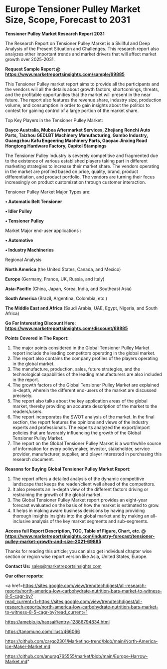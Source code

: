 # Europe Tensioner Pulley Market Size, Scope, Forecast to 2031

<strong>Tensioner Pulley Market Research Report 2031</strong>

The Research Report on Tensioner Pulley Market is a Skillful and Deep Analysis of the Present Situation and Challenges. This research report also analyzes other important trends and market drivers that will affect market growth over 2025-2031.

<strong>Request Sample Report @ <a href=https://www.marketreportsinsights.com/sample/69885>https://www.marketreportsinsights.com/sample/69885</a></strong>

This Tensioner Pulley market report aims to provide all the participants and the vendors will all the details about growth factors, shortcomings, threats, and the profitable opportunities that the market will present in the near future. The report also features the revenue share, industry size, production volume, and consumption in order to gain insights about the politics to contest for gaining control of a large portion of the market share.

Top Key Players in the Tensioner Pulley Market:

<strong>Dayco Australia, Mubea Aftermarket Services, Zhejiang Renchi Auto Parts, Taizhou GEDLBT Machinery Manufacturing, Gambo Industry, Guangzhou Kafu Engeering Machinery Parts, Gaoyao Jinxing Road Hongtong Hardware Factory, Capitol Stampings</strong>

The Tensioner Pulley Industry is severely competitive and fragmented due to the existence of various established players taking part in different marketing strategies to increase their market share. The vendors operating in the market are profiled based on price, quality, brand, product differentiation, and product portfolio. The vendors are turning their focus increasingly on product customization through customer interaction.

Tensioner Pulley Market Major Types are:

<strong>• Automatic Belt Tensioner

• Idler Pulley

• Tensioner Pulley</strong>

Market Major end-user applications :

<strong>• Automotive

• Industry Machineries</strong>

Regional Analysis

</u><strong><b>North America</b></strong> (the United States, Canada, and Mexico)

<strong><b>Europe </b></strong>(Germany, France, UK, Russia, and Italy)

<strong><b>Asia-Pacific</b></strong> (China, Japan, Korea, India, and Southeast Asia)

<strong><b>South America</b></strong> (Brazil, Argentina, Colombia, etc.)

<strong><b>The Middle East and Africa</b></strong> (Saudi Arabia, UAE, Egypt, Nigeria, and South Africa)

<strong>Go For Interesting Discount Here: <a href=https://www.marketreportsinsights.com/discount/69885>https://www.marketreportsinsights.com/discount/69885</a></strong>

<strong>Points Covered in The Report:</strong>
<ol>
  <li>The major points considered in the Global Tensioner Pulley Market report include the leading competitors operating in the global market.</li>
  <li>The report also contains the company profiles of the players operating in the global market.</li>
  <li>The manufacture, production, sales, future strategies, and the technological capabilities of the leading manufacturers are also included in the report.</li>
  <li>The growth factors of the Global Tensioner Pulley Market are explained in-depth, wherein the different end-users of the market are discussed precisely.</li>
  <li>The report also talks about the key application areas of the global market, thereby providing an accurate description of the market to the readers/users.</li>
  <li>The report incorporates the SWOT analysis of the market. In the final section, the report features the opinions and views of the industry experts and professionals. The experts analyzed the export/import policies that are favorably influencing the growth of the Global Tensioner Pulley Market.</li>
  <li>The report on the Global Tensioner Pulley Market is a worthwhile source of information for every policymaker, investor, stakeholder, service provider, manufacturer, supplier, and player interested in purchasing this research document.</li>
</ol>
<strong>Reasons for Buying Global Tensioner Pulley Market Report:</strong>

<ol>
  <li>The report offers a detailed analysis of the dynamic competitive landscape that keeps the reader/client well ahead of the competitors.</li>
  <li>It also presents an in-depth view of the different factors driving or restraining the growth of the global market.</li>
  <li>The Global Tensioner Pulley Market report provides an eight-year forecast evaluated on the basis of how the market is estimated to grow.</li>
  <li>It helps in making aware business decisions by having providing thorough insights insights into the global market and by making an all-inclusive analysis of the key market segments and sub-segments.</li>
</ol>
<strong>Access full Report Description, TOC, Table of Figure, Chart, etc. @ <a href=https://www.marketreportsinsights.com/industry-forecast/tensioner-pulley-market-growth-and-size-2021-69885>https://www.marketreportsinsights.com/industry-forecast/tensioner-pulley-market-growth-and-size-2021-69885</a></strong>


Thanks for reading this article; you can also get individual chapter wise section or region wise report version like Asia, United States, Europe.

<strong>Contact Us:</strong>
sales@marketreportsinsights.com

<strong>Our other reports:</strong>

<a href=https://sites.google.com/view/trendtechdigest/all-research-reports/north-america-low-carbohydrate-nutrition-bars-market-to-witness-8-5-cagr-by?read_current=1>https://sites.google.com/view/trendtechdigest/all-research-reports/north-america-low-carbohydrate-nutrition-bars-market-to-witness-8-5-cagr-by?read_current=1</a>

<a href=https://ameblo.jp/haqsaif/entry-12886794834.html>https://ameblo.jp/haqsaif/entry-12886794834.html</a>

<a href=https://tanomuno.com/illust/466066>https://tanomuno.com/illust/466066</a>

<a href=https://github.com/cargo2301/Marketing-trend/blob/main/North-America-Ice-Maker-Market.md>https://github.com/cargo2301/Marketing-trend/blob/main/North-America-Ice-Maker-Market.md</a>

<a href=https://github.com/anurag765555/market/blob/main/Europe-Harrow-Market.md>https://github.com/anurag765555/market/blob/main/Europe-Harrow-Market.md</a>"
